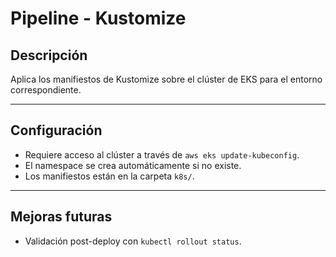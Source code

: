 # Pipeline - Kustomize

## Descripción
Aplica los manifiestos de Kustomize sobre el clúster de EKS para el entorno correspondiente.

---

## Configuración
- Requiere acceso al clúster a través de `aws eks update-kubeconfig`.
- El namespace se crea automáticamente si no existe.
- Los manifiestos están en la carpeta `k8s/`.

---

## Mejoras futuras
- Validación post-deploy con `kubectl rollout status`.
